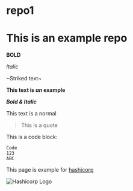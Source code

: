 # repo1

# This is an example repo

**BOLD**

*Italic*

~Striked text~

**This text is _an_ example**

***Bold & Italic***

This text is a normal
> This is a quote

This is a code block:

```
Code
123
ABC
```

This page is example for [hashicorp](https://hashicorp.com)

![Hashicorp Logo](https://www.datocms-assets.com/2885/1620155114-brandhcterraformprimaryattributedcolorwhite.svg)



